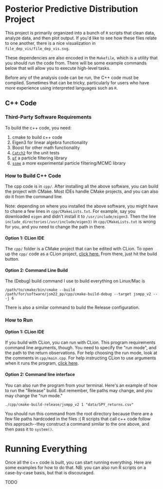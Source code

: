 # Posterior Predictive Distribution Project

This project is primarily organized into a bunch of `R` scripts that clean data, analyze data, and then plot output. If you'd like to see how these files relate to one another, there is a nice visualization in `file_dep_vis/file_dep_vis.svg`. 

These dependencies are also encoded in the `Makefile`, which is a utility that you should run the code from. There will be some example commands below that will allow you to execute high-level tasks. 

Before any of the analysis code can be run, the C++ code must be compiled. Sometimes that can be tricky, particularly for users who have more experience using interpreted languages such as `R`.


## C++ Code

### Third-Party Software Requirements

To build the c++ code, you need:

 1. cmake to build c++ code
 2. Eigen3 for linear algebra functionality
 3. Boost for other math functionality
 4. [`Catch2`](https://github.com/catchorg/Catch2/blob/devel/docs/cmake-integration.md#installing-catch2-from-git-repository) for the unit tests
 5. [`pf`](https://github.com/tbrown122387/pf) a particle filtering library
 6. [`ssme`](https://github.com/tbrown122387/ssme) a more experimental particle filtering/MCMC library

### How to Build C++ Code

The cpp code is in `cpp/`. After installing all the above software, you can build the project with CMake. Most IDEs handle CMake projects, and you can also do it from the command line. 

Note: depending on where you installed the above software, you might have to chane a few lines in `cpp/CMakeLists.txt`. For example, say you downloaded `eigen` and didn't install it to `/usr/include/eigen3`. Then the line `include_directories(/usr/include/eigen3)` in `cpp/CMakeLists.txt` is wrong for you, and you need to change the path in there. 

#### Option 1: CLion IDE

The `cpp/` folder is a CMake project that can be edited with CLion. To open up the `cpp/` code as a CLion project,
[click here.](https://www.jetbrains.com/help/clion/creating-new-project-from-scratch.html) From there, just hit the build button.

#### Option 2: Command Line Build

The (Debug) build command I use to build everything on Linux/Mac is

	/path/to/cmake/bin/cmake --build /path/for/software/jsm22_pp/cpp/cmake-build-debug --target jsmpp_v2 -- -j 6

There is also a similar command to build the Release configuration.

### How to Run

#### Option 1: CLion IDE

If you build with CLion, you can run with CLion. This program requirements command line arguments, though. You need to specify the "run mode", and the path to the return observations. For help choosing the run mode, look at the comments in `cpp/main.cpp`. For help instructing CLion to use arguments when it runs the program, [click here](https://www.jetbrains.com/help/clion/run-debug-configuration.html#envvars-progargs).

#### Option 2: Command line interface

You can also run the program from your terminal. Here's an example of how to run the "Release" build. But remember, file paths may change, and you may change the "run mode."

	./cpp/cmake-build-release/jsmpp_v2 1 "data/SPY_returns.csv"

You should run this command from the root directory because there are a few file paths hardcoded in the files :( R scripts that call c++ code follow this approach--they construct a command similar to the one above, and then pass it to `system()`.

# Running Everything

Once all the c++ code is built, you can start running everything. Here are some examples for how to do that. NB: you can also run R scripts on a case-by-case basis, but that is discouraged. 

TODO

